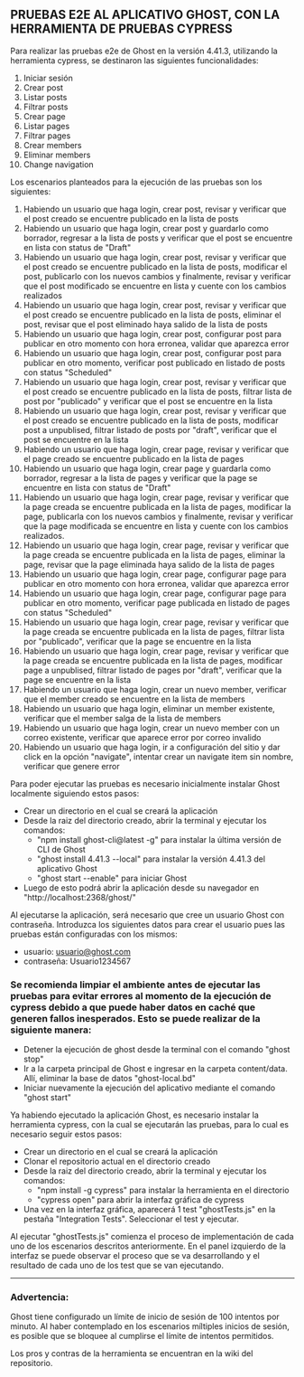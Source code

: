 ## PRUEBAS E2E AL APLICATIVO GHOST, CON LA HERRAMIENTA DE PRUEBAS CYPRESS ##

Para realizar las pruebas e2e de Ghost en la versión 4.41.3, utilizando la herramienta cypress, se destinaron las siguientes funcionalidades:

1. Iniciar sesión
2. Crear post
3. Listar posts
4. Filtrar posts
5. Crear page
6. Listar pages
7. Filtrar pages
8. Crear members
9. Eliminar members
10. Change navigation

Los escenarios planteados para la ejecución de las pruebas son los siguientes:

1. Habiendo un usuario que haga login, crear post, revisar y verificar que el post creado se encuentre publicado en la lista de posts
2. Habiendo un usuario que haga login, crear post y guardarlo como borrador, regresar a la lista de posts y verificar que el post se encuentre en lista con status de "Draft"
3. Habiendo un usuario que haga login, crear post, revisar y verificar que el post creado se encuentre publicado en la lista de posts, modificar el post, publicarlo con los nuevos cambios y finalmente, revisar y verificar que el post modificado se encuentre en lista y cuente con los cambios realizados
4. Habiendo un usuario que haga login, crear post, revisar y verificar que el post creado se encuentre publicado en la lista de posts, eliminar el post, revisar que el post eliminado haya salido de la lista de posts
5. Habiendo un usuario que haga login, crear post, configurar post para publicar en otro momento con hora erronea, validar que aparezca error
6. Habiendo un usuario que haga login, crear post, configurar post para publicar en otro momento, verificar post publicado en listado de posts con status "Scheduled"
7. Habiendo un usuario que haga login, crear post, revisar y verificar que el post creado se encuentre publicado en la lista de posts, filtrar lista de post por "publicado" y verificar que el post se encuentre en la lista
8. Habiendo un usuario que haga login, crear post, revisar y verificar que el post creado se encuentre publicado en la lista de posts,  modificar post a unpublised, filtrar listado de posts por "draft", verificar que el post se encuentre en la lista
9. Habiendo un usuario que haga login, crear page, revisar y verificar que el page creado se encuentre publicado en la lista de pages
10. Habiendo un usuario que haga login, crear page y guardarla como borrador, regresar a la lista de pages y verificar que la page se encuentre en lista con status de "Draft"
11. Habiendo un usuario que haga login, crear page, revisar y verificar que la page creada se encuentre publicada en la lista de pages, modificar la page, publicarla con los nuevos cambios y finalmente, revisar y verificar que la page modificada se encuentre en lista y cuente con los cambios realizados.
12. Habiendo un usuario que haga login, crear page, revisar y verificar que la page creada se encuentre publicada en la lista de pages, eliminar la page, revisar que la page eliminada haya salido de la lista de pages
13. Habiendo un usuario que haga login, crear page, configurar page para publicar en otro momento con hora erronea, validar que aparezca error
14. Habiendo un usuario que haga login, crear page, configurar page para publicar en otro momento, verificar page publicada en listado de pages con status "Scheduled"
15. Habiendo un usuario que haga login, crear page, revisar y verificar que la page creada se encuentre publicada en la lista de pages, filtrar lista por "publicado", verificar que la page se encuentre en la lista
16. Habiendo un usuario que haga login, crear page, revisar y verificar que la page creada se encuentre publicada en la lista de pages, modificar page a unpublised, filtrar listado de pages por "draft", verificar que la page se encuentre en la lista
17. Habiendo un usuario que haga login, crear un nuevo member, verificar que el member creado se encuentre en la lista de members
18. Habiendo un usuario que haga login, eliminar un member existente, verificar que el member salga de la lista de members
19. Habiendo un usuario que haga login, crear un nuevo member con un correo existente, verificar que aparece error por correo invalido
20. Habiendo un usuario que haga login, ir a configuración del sitio y dar click en la opción "navigate",  intentar crear un navigate item sin nombre, verificar que genere error

Para poder ejecutar las pruebas es necesario inicialmente instalar Ghost localmente siguiendo estos pasos:

* Crear un directorio en el cual se creará la aplicación
* Desde la raiz del directorio creado, abrir la terminal y ejecutar los comandos:
    - "npm install ghost-cli@latest -g" para instalar la última versión de CLI de Ghost
    - "ghost install 4.41.3 --local" para instalar la versión 4.41.3 del aplicativo Ghost
    - "ghost start --enable" para iniciar Ghost
* Luego de esto podrá abrir la aplicación desde su navegador en "http://localhost:2368/ghost/"

Al ejecutarse la aplicación, será necesario que cree un usuario Ghost con contraseña. Introduzca los siguientes datos para crear el usuario pues las pruebas están configuradas con los mismos:

* usuario: usuario@ghost.com
* contraseña: Usuario1234567

### Se recomienda limpiar el ambiente antes de ejecutar las pruebas para evitar errores al momento de la ejecución de cypress debido a que puede haber datos en caché que generen fallos inesperados. Esto se puede realizar de la siguiente manera:
* Detener la ejecución de ghost desde la terminal con el comando "ghost stop"
* Ir a la carpeta principal de Ghost e ingresar en la carpeta content/data. Allí, eliminar la base de datos "ghost-local.bd"
* Iniciar nuevamente la ejecución del aplicativo mediante el comando "ghost start"

Ya habiendo ejecutado la aplicación Ghost, es necesario instalar la herramienta cypress, con la cual se ejecutarán las pruebas, para lo cual es necesario seguir estos pasos:

* Crear un directorio en el cual se creará la aplicación
* Clonar el repositorio actual en el directorio creado
* Desde la raiz del directorio creado, abrir la terminal y ejecutar los comandos:
    - "npm install -g cypress" para instalar la herramienta en el directorio
    - "cypress open" para abrir la interfaz gráfica de cypress
* Una vez en la interfaz gráfica, aparecerá 1 test "ghostTests.js" en la pestaña "Integration Tests". Seleccionar el test y ejecutar.

Al ejecutar "ghostTests.js" comienza el proceso de implementación de cada uno de los escenarios descritos anteriormente. En el panel izquierdo de la interfaz se puede observar el proceso que se va desarrollando y el resultado de cada uno de los test que se van ejecutando.

------------------------------------------------------------------------------------------------------------------------------------

### Advertencia:
Ghost tiene configurado un límite de inicio de sesión de 100 intentos por minuto. Al haber contemplado en los escenarios míltiples inicios de sesión, es posible que se bloquee al cumplirse el límite de intentos permitidos. 

Los pros y contras de la herramienta se encuentran en la wiki del repositorio.
